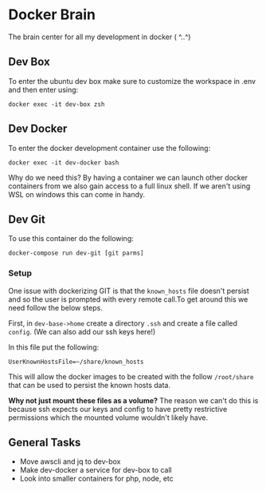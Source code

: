 # Docker Brain
The brain center for all my development in docker ( ^..^)

## Dev Box
To enter the ubuntu dev box make sure to customize the workspace in .env and then enter using:
```
docker exec -it dev-box zsh
```

## Dev Docker
To enter the docker development container use the following:
```
docker exec -it dev-docker bash
```
Why do we need this? By having a container we can launch other docker containers from we also gain access to a full linux shell. If we aren't using WSL on windows this can come in handy. 

## Dev Git
To use this container do the following:
```
docker-compose run dev-git [git parms]
```

### Setup
One issue with dockerizing GIT is that the `known_hosts` file doesn't persist and so the user is prompted with every remote call.To get around this we need follow the below steps.

First, in `dev-base->home` create a directory `.ssh` and create a file called `config`. (We can also add our ssh keys here!)

In this file put the following:
```
UserKnownHostsFile=~/share/known_hosts
```
This will allow the docker images to be created with the follow `/root/share` that can be used to persist the known hosts data. 

**Why not just mount these files as a volume?**
The reason we can't do this is because ssh expects our keys and config to have pretty restrictive permissions which the mounted volume wouldn't likely have.

## General Tasks
- Move awscli and jq to dev-box
- Make dev-docker a service for dev-box to call
- Look into smaller containers for php, node, etc